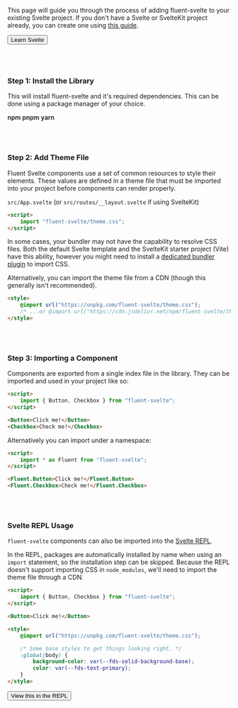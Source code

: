 <script lang="ts">
    import { InfoBar, Button } from "$lib";
    import { CopyBox } from "$site/lib";
</script>

This page will guide you through the process of adding fluent-svelte to your existing Svelte project. If you don't have a Svelte or SvelteKit project already, you can create one using [this guide](https://svelte.dev/blog/the-easiest-way-to-get-started).

<InfoBar severity="attention" title="Before We Start" message="This tutorial assumes you have basic knowledge of Svelte.">
    <Button slot="action" variant="accent">
        Learn Svelte
    </Button>
</InfoBar>

### Step 1: Install the Library
This will install fluent-svelte and it's required dependencies. This can be done using a package manager of your choice.

<label>
    npm
    <CopyBox value="npm i --save-dev fluent-svelte" />
</label>

<label>
    pnpm
    <CopyBox value="pnpm i --save-dev fluent-svelte" />
</label>

<label>
    yarn
    <CopyBox value="yarn add --dev fluent-svelte" />
</label>

### Step 2: Add Theme File
Fluent Svelte components use a set of common resources to style their elements. These values are defined in a theme file that must be imported into your project before components can render properly.

`src/App.svelte` (or `src/routes/__layout.svelte` if using SvelteKit)

```html
<script>
    import "fluent-svelte/theme.css";
</script>
```


<InfoBar title="Bundler Support" severity="caution">
    In some cases, your bundler may not have the capability to resolve CSS files. Both the default Svelte template and the SvelteKit starter project (Vite) have this ability, however you might need to install a <a href="https://gist.github.com/Tropix126/6306afeffbcc551425d5658b856e8c4c" target="_blank" rel="noreferrer noopener">dedicated bundler plugin</a> to import CSS.
</InfoBar>

Alternatively, you can import the theme file from a CDN (though this generally isn't recommended).
```html
<style>
    @import url("https://unpkg.com/fluent-svelte/theme.css");
    /* ...or @import url("https://cdn.jsdelivr.net/npm/fluent-svelte/theme.css"); */
</style>
```

### Step 3: Importing a Component

Components are exported from a single index file in the library. They can be imported and used in your project like so:

```html
<script>
    import { Button, Checkbox } from "fluent-svelte";
</script>

<Button>Click me!</Button>
<Checkbox>Check me!</Checkbox>
```

Alternatively you can import under a namespace:

```html
<script>
    import * as Fluent from "fluent-svelte";
</script>

<Fluent.Button>Click me!</Fluent.Button>
<Fluent.Checkbox>Check me!</Fluent.Checkbox>
```

### Svelte REPL Usage

`fluent-svelte` components can also be imported into the [Svelte REPL](https://svelte.dev/repl/).

In the REPL, packages are automatically installed by name when using an `import` statement, so the installation step can be skipped. Because the REPL doesn't support importing CSS in `node_modules`, we'll need to import the theme file through a CDN.

```html
<script>
    import { Button, Checkbox } from "fluent-svelte";
</script>

<Button>Click me!</Button>

<style>
    @import url("https://unpkg.com/fluent-svelte/theme.css");

    /* Some base styles to get things looking right. */
    :global(body) {
        background-color: var(--fds-solid-background-base);
        color: var(--fds-text-primary);
    }
</style>
```


<Button variant="hyperlink" href="https://svelte.dev/repl/2a30b6d202d24fb6b14783132b86b706" target="_blank" rel="noreferrer noopener">View this in the REPL</Button>

<style>
    h3 {
        margin-block-start: 72px !important;
    }

    label {
        font-weight: 600;
    }
</style>
